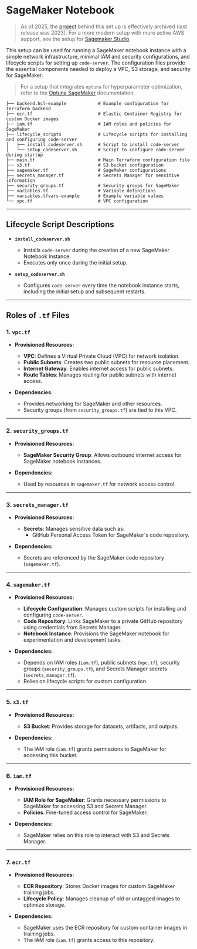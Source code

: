 # SageMaker Notebook

> As of 2025, the [project](https://github.com/aws-samples/amazon-sagemaker-codeserver) behind this set up is effectively archived (last release was 2023). For a more modern setup with more active AWS support, see the setup for [Sagemaker Studio](https://docs.aws.amazon.com/sagemaker/latest/dg/studio-updated.html).

This setup can be used for running a SageMaker notebook instance with a simple network infrastructure, minimal IAM and security configurations, and lifecycle scripts for setting up `code-server`. The configuration files provide the essential components needed to deploy a VPC, S3 storage, and security for SageMaker.

> For a setup that integrates `optuna` for hyperparameter optimization, refer to the [Optuna SageMaker](optuna_sagemaker.md) documentation.

```
├── backend.hcl-example            # Example configuration for Terraform backend
├── ecr.tf                         # Elastic Container Registry for custom Docker images
├── iam.tf                         # IAM roles and policies for SageMaker
├── lifecycle_scripts              # Lifecycle scripts for installing and configuring code-server
│   ├── install_codeserver.sh      # Script to install code-server
│   └── setup_codeserver.sh        # Script to configure code-server during startup
├── main.tf                        # Main Terraform configuration file
├── s3.tf                          # S3 bucket configuration
├── sagemaker.tf                   # SageMaker configurations
├── secrets_manager.tf             # Secrets Manager for sensitive information
├── security_groups.tf             # Security groups for SageMaker
├── variables.tf                   # Variable definitions
├── variables.tfvars-example       # Example variable values
└── vpc.tf                         # VPC configuration
```

---

## Lifecycle Script Descriptions

- **`install_codeserver.sh`**
    - Installs `code-server` during the creation of a new SageMaker Notebook Instance.
    - Executes only once during the initial setup.

- **`setup_codeserver.sh`**
    - Configures `code-server` every time the notebook instance starts, including the initial setup and subsequent restarts.

---

## Roles of `.tf` Files

### 1. **`vpc.tf`**

- **Provisioned Resources:**
    - **VPC**: Defines a Virtual Private Cloud (VPC) for network isolation.
    - **Public Subnets**: Creates two public subnets for resource placement.
    - **Internet Gateway**: Enables internet access for public subnets.
    - **Route Tables**: Manages routing for public subnets with internet access.

- **Dependencies:**
    - Provides networking for SageMaker and other resources.
    - Security groups (from `security_groups.tf`) are tied to this VPC.

---

### 2. **`security_groups.tf`**

- **Provisioned Resources:**
    - **SageMaker Security Group**: Allows outbound internet access for SageMaker notebook instances.

- **Dependencies:**
    - Used by resources in `sagemaker.tf` for network access control.

---

### 3. **`secrets_manager.tf`**

- **Provisioned Resources:**
    - **Secrets**: Manages sensitive data such as:
        - GitHub Personal Access Token for SageMaker's code repository.

- **Dependencies:**
    - Secrets are referenced by the SageMaker code repository (`sagemaker.tf`).

---

### 4. **`sagemaker.tf`**

- **Provisioned Resources:**
    - **Lifecycle Configuration**: Manages custom scripts for installing and configuring `code-server`.
    - **Code Repository**: Links SageMaker to a private GitHub repository using credentials from Secrets Manager.
    - **Notebook Instance**: Provisions the SageMaker notebook for experimentation and development tasks.

- **Dependencies:**
    - Depends on IAM roles (`iam.tf`), public subnets (`vpc.tf`), security groups (`security_groups.tf`), and Secrets Manager secrets (`secrets_manager.tf`).
    - Relies on lifecycle scripts for custom configuration.

---

### 5. **`s3.tf`**

- **Provisioned Resources:**
    - **S3 Bucket**: Provides storage for datasets, artifacts, and outputs.

- **Dependencies:**
    - The IAM role (`iam.tf`) grants permissions to SageMaker for accessing this bucket.

---

### 6. **`iam.tf`**

- **Provisioned Resources:**
    - **IAM Role for SageMaker**: Grants necessary permissions to SageMaker for accessing S3 and Secrets Manager.
    - **Policies**: Fine-tuned access control for SageMaker.

- **Dependencies:**
    - SageMaker relies on this role to interact with S3 and Secrets Manager.

---

### 7. **`ecr.tf`**

- **Provisioned Resources:**
    - **ECR Repository**: Stores Docker images for custom SageMaker training jobs.
    - **Lifecycle Policy**: Manages cleanup of old or untagged images to optimize storage.

- **Dependencies:**
    - SageMaker uses the ECR repository for custom container images in training jobs.
    - The IAM role (`iam.tf`) grants access to this repository.

